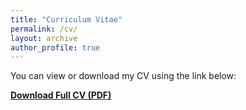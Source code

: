 ```yaml
---
title: "Curriculum Vitae"
permalink: /cv/
layout: archive
author_profile: true
---
```


You can view or download my CV using the link below:

[**Download Full CV (PDF)**](/files/cv.pdf)